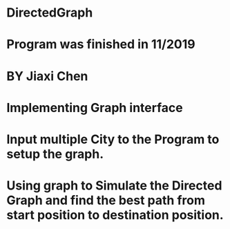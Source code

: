 # DirectedGraph
# Program was finished in 11/2019
# BY Jiaxi Chen
# Implementing Graph interface
# Input multiple City to the Program to setup the graph.
# Using graph to Simulate the Directed Graph and find the best path from start position to destination position. 
